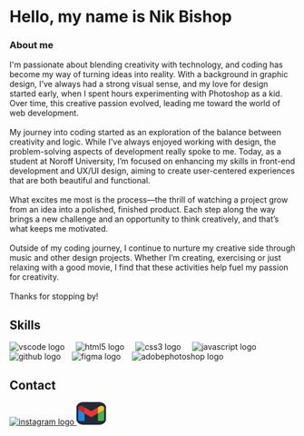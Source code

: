 # Hello, my name is Nik Bishop

### About me   
<p align="left">I'm passionate about blending creativity with technology, and coding has become my way of turning ideas into reality. With a background in graphic design, I’ve always had a strong visual sense, and my love for design started early, when I spent hours experimenting with Photoshop as a kid. Over time, this creative passion evolved, leading me toward the world of web development.
<br><br>
My journey into coding started as an exploration of the balance between creativity and logic. While I've always enjoyed working with design, the problem-solving aspects of development really spoke to me. Today, as a student at Noroff University, I’m focused on enhancing my skills in front-end development and UX/UI design, aiming to create user-centered experiences that are both beautiful and functional.
<br><br>
What excites me most is the process—the thrill of watching a project grow from an idea into a polished, finished product. Each step along the way brings a new challenge and an opportunity to think creatively, and that’s what keeps me motivated.
<br><br>
Outside of my coding journey, I continue to nurture my creative side through music and other design projects. Whether I’m creating, exercising or just relaxing with a good movie, I find that these activities help fuel my passion for creativity.
<br><br>
Thanks for stopping by!</p>  

## Skills
<div align="left">
    <img src="https://cdn.jsdelivr.net/gh/devicons/devicon/icons/vscode/vscode-original.svg" height="40" alt="vscode logo"  />
  <img width="12" />
  <img src="https://cdn.jsdelivr.net/gh/devicons/devicon/icons/html5/html5-original.svg" height="40" alt="html5 logo"  />
  <img width="12" />
  <img src="https://cdn.jsdelivr.net/gh/devicons/devicon/icons/css3/css3-original.svg" height="40" alt="css3 logo"  />
  <img width="12" />
  <img src="https://cdn.jsdelivr.net/gh/devicons/devicon/icons/javascript/javascript-original.svg" height="40" alt="javascript logo"  />
  <img width="12" />
  <img src="https://skillicons.dev/icons?i=github" height="40" alt="github logo"  />
  <img width="12" />
  <img src="https://cdn.jsdelivr.net/gh/devicons/devicon/icons/figma/figma-original.svg" height="40" alt="figma logo"  />
  <img width="12" />
  <img src="https://skillicons.dev/icons?i=ps" height="40" alt="adobephotoshop logo"  />
  <img width="12" />


###

## Contact
  <a href="https://www.instagram.com/niksubishi/" target="_blank">
    <img src="https://raw.githubusercontent.com/maurodesouza/profile-readme-generator/master/src/assets/icons/social/instagram/default.svg" width="52" height="40" alt="instagram logo"  />
  </a>
  <a href="mailto:nikbishopdesign@gmail.com" target="_blank">
    <img src="https://github.com/tandpfun/skill-icons/blob/main/icons/Gmail-Dark.svg" width="52" height="40" alt="gmail logo"  />
  </a>
</div>

###

